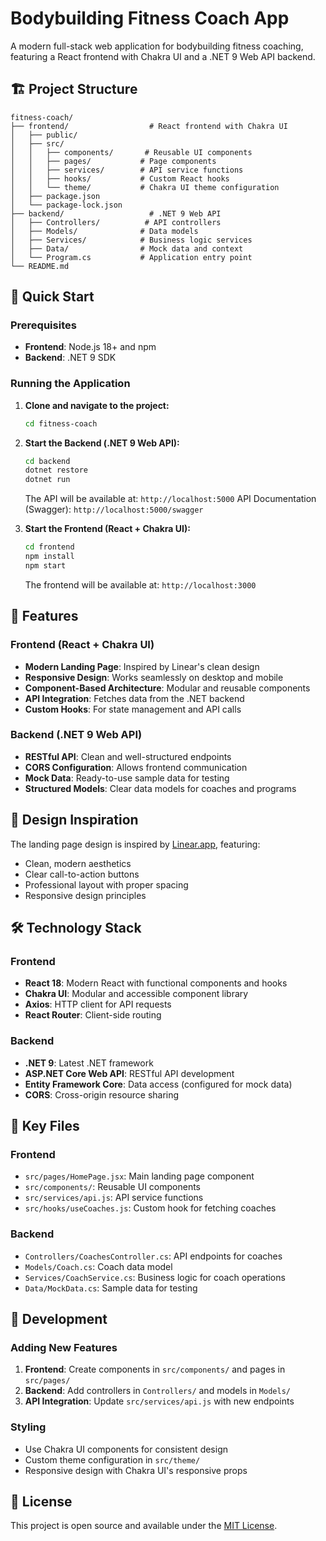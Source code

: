 # Bodybuilding Fitness Coach App

A modern full-stack web application for bodybuilding fitness coaching, featuring a React frontend with Chakra UI and a .NET 9 Web API backend.

## 🏗️ Project Structure

```
fitness-coach/
├── frontend/                  # React frontend with Chakra UI
│   ├── public/
│   ├── src/
│   │   ├── components/       # Reusable UI components
│   │   ├── pages/           # Page components
│   │   ├── services/        # API service functions
│   │   ├── hooks/           # Custom React hooks
│   │   └── theme/           # Chakra UI theme configuration
│   ├── package.json
│   └── package-lock.json
├── backend/                   # .NET 9 Web API
│   ├── Controllers/          # API controllers
│   ├── Models/              # Data models
│   ├── Services/            # Business logic services
│   ├── Data/                # Mock data and context
│   └── Program.cs           # Application entry point
└── README.md
```

## 🚀 Quick Start

### Prerequisites

- **Frontend**: Node.js 18+ and npm
- **Backend**: .NET 9 SDK

### Running the Application

1. **Clone and navigate to the project:**
   ```bash
   cd fitness-coach
   ```

2. **Start the Backend (.NET 9 Web API):**
   ```bash
   cd backend
   dotnet restore
   dotnet run
   ```
   The API will be available at: `http://localhost:5000`
   API Documentation (Swagger): `http://localhost:5000/swagger`

3. **Start the Frontend (React + Chakra UI):**
   ```bash
   cd frontend
   npm install
   npm start
   ```
   The frontend will be available at: `http://localhost:3000`

## 🎯 Features

### Frontend (React + Chakra UI)
- **Modern Landing Page**: Inspired by Linear's clean design
- **Responsive Design**: Works seamlessly on desktop and mobile
- **Component-Based Architecture**: Modular and reusable components
- **API Integration**: Fetches data from the .NET backend
- **Custom Hooks**: For state management and API calls

### Backend (.NET 9 Web API)
- **RESTful API**: Clean and well-structured endpoints
- **CORS Configuration**: Allows frontend communication
- **Mock Data**: Ready-to-use sample data for testing
- **Structured Models**: Clear data models for coaches and programs

## 🎨 Design Inspiration

The landing page design is inspired by [Linear.app](https://linear.app), featuring:
- Clean, modern aesthetics
- Clear call-to-action buttons
- Professional layout with proper spacing
- Responsive design principles

## 🛠️ Technology Stack

### Frontend
- **React 18**: Modern React with functional components and hooks
- **Chakra UI**: Modular and accessible component library
- **Axios**: HTTP client for API requests
- **React Router**: Client-side routing

### Backend
- **.NET 9**: Latest .NET framework
- **ASP.NET Core Web API**: RESTful API development
- **Entity Framework Core**: Data access (configured for mock data)
- **CORS**: Cross-origin resource sharing

## 📁 Key Files

### Frontend
- `src/pages/HomePage.jsx`: Main landing page component
- `src/components/`: Reusable UI components
- `src/services/api.js`: API service functions
- `src/hooks/useCoaches.js`: Custom hook for fetching coaches

### Backend
- `Controllers/CoachesController.cs`: API endpoints for coaches
- `Models/Coach.cs`: Coach data model
- `Services/CoachService.cs`: Business logic for coach operations
- `Data/MockData.cs`: Sample data for testing

## 🔧 Development

### Adding New Features
1. **Frontend**: Create components in `src/components/` and pages in `src/pages/`
2. **Backend**: Add controllers in `Controllers/` and models in `Models/`
3. **API Integration**: Update `src/services/api.js` with new endpoints

### Styling
- Use Chakra UI components for consistent design
- Custom theme configuration in `src/theme/`
- Responsive design with Chakra UI's responsive props

## 📝 License

This project is open source and available under the [MIT License](LICENSE).
